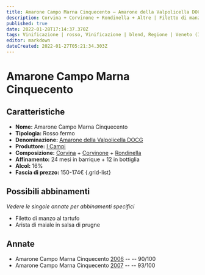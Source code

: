 ```yaml
---
title: Amarone Campo Marna Cinquecento – Amarone della Valpolicella DOCG – I Campi – Veneto (IT) – 150-174€ – 4★-5★
description: Corvina + Corvinone + Rondinella + Altre | Filetto di manzo al tartufo – Arista di maiale in salsa di prugne
published: true
date: 2022-01-28T17:14:37.370Z
tags: Vinificazione | rosso, Vinificazione | blend, Regione | Veneto (IT), Vinificazione | fermo, Prezzi | 150-174€, Vitigni | Corvina, Vitigni | Rondinella, Alimento | maiale, Aromatizzazione | alle prugne, Vitigni | Corvinone, Alimento | manzo, Aromatizzazione | al tartufo,
editor: markdown
dateCreated: 2022-01-27T05:21:34.303Z
---
```


# Amarone Campo Marna Cinquecento

## Caratteristiche
- **Nome:** <span class="nome">Amarone Campo Marna Cinquecento</span>
- **Tipologia:** Rosso fermo
- **Denominazione:** <span class="denominazione">[Amarone della Valpolicella DOCG](/denominazioni/Italia/Veneto/DOCG/Amarone-della-Valpolicella)</span>
- **Produttore:** <span class="cantina">[I Campi](/produttori/Italia/Veneto/Monte-Zovo)</span> 
- **Composizione:** [Corvina](/vitigni/Italia/bacca-nera/corvina) + [Corvinone](/vitigni/Italia/bacca-nera/corvinone) + [Rondinella](/vitigni/Italia/bacca-nera/rondinella) 
- **Affinamento:** 24 mesi in barrique + 12 in bottiglia
- **Alcol:** 16%
- **Fascia di prezzo:** 150-174€
{.grid-list}




## Possibili abbinamenti
*Vedere le singole annate per abbinamenti specifici*

- Filetto di manzo al tartufo
- Arista di maiale in salsa di prugne

## Annate
- Amarone Campo Marna Cinquecento [2006](vini/Italia/Veneto/I-Campi/Amarone-Campo-Marna-Cinquecento/2006) -- <span class="star-4"></span> -- 90/100
- Amarone Campo Marna Cinquecento [2007](vini/Italia/Veneto/I-Campi/Amarone-Campo-Marna-Cinquecento/2007) -- <span class="star-5"></span> -- 93/100